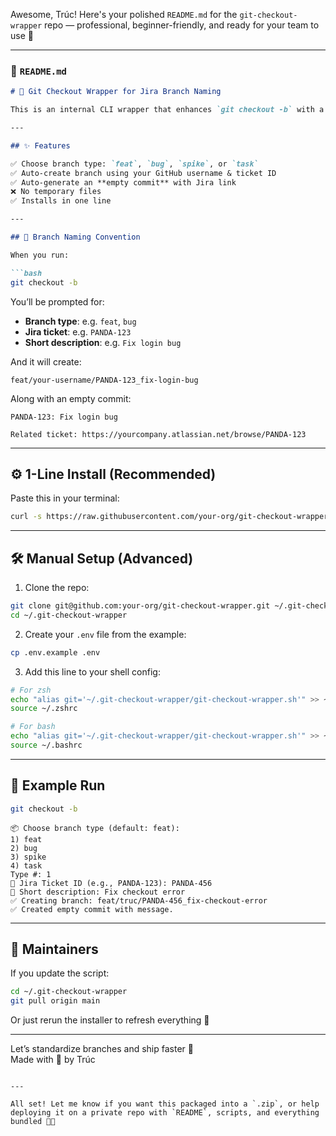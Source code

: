 Awesome, Trúc! Here's your polished `README.md` for the `git-checkout-wrapper` repo — professional, beginner-friendly, and ready for your team to use 🚀

---

### 📄 `README.md`

```md
# 🚀 Git Checkout Wrapper for Jira Branch Naming

This is an internal CLI wrapper that enhances `git checkout -b` with a smart, interactive flow for creating Jira-linked branches and commit messages — fast, consistent, and team-friendly.

---

## ✨ Features

✅ Choose branch type: `feat`, `bug`, `spike`, or `task`  
✅ Auto-create branch using your GitHub username & ticket ID  
✅ Auto-generate an **empty commit** with Jira link  
❌ No temporary files  
✅ Installs in one line

---

## 🧩 Branch Naming Convention

When you run:

```bash
git checkout -b
```

You’ll be prompted for:

- **Branch type**: e.g. `feat`, `bug`
- **Jira ticket**: e.g. `PANDA-123`
- **Short description**: e.g. `Fix login bug`

And it will create:

```
feat/your-username/PANDA-123_fix-login-bug
```

Along with an empty commit:

```
PANDA-123: Fix login bug

Related ticket: https://yourcompany.atlassian.net/browse/PANDA-123
```

---

## ⚙️ 1-Line Install (Recommended)

Paste this in your terminal:

```bash
curl -s https://raw.githubusercontent.com/your-org/git-checkout-wrapper/main/install-wrapper.sh | bash
```

---

## 🛠 Manual Setup (Advanced)

1. Clone the repo:

```bash
git clone git@github.com:your-org/git-checkout-wrapper.git ~/.git-checkout-wrapper
cd ~/.git-checkout-wrapper
```

2. Create your `.env` file from the example:

```bash
cp .env.example .env
```

3. Add this line to your shell config:

```bash
# For zsh
echo "alias git='~/.git-checkout-wrapper/git-checkout-wrapper.sh'" >> ~/.zshrc
source ~/.zshrc

# For bash
echo "alias git='~/.git-checkout-wrapper/git-checkout-wrapper.sh'" >> ~/.bashrc
source ~/.bashrc
```

---

## 🧪 Example Run

```bash
git checkout -b
```

```
📦 Choose branch type (default: feat):
1) feat
2) bug
3) spike
4) task
Type #: 1
🪪 Jira Ticket ID (e.g., PANDA-123): PANDA-456
📝 Short description: Fix checkout error
✅ Creating branch: feat/truc/PANDA-456_fix-checkout-error
✅ Created empty commit with message.
```

---

## 🧼 Maintainers

If you update the script:

```bash
cd ~/.git-checkout-wrapper
git pull origin main
```

Or just rerun the installer to refresh everything 🔄

---

Let’s standardize branches and ship faster 🚀  
Made with 💛 by Trúc
```

---

All set! Let me know if you want this packaged into a `.zip`, or help deploying it on a private repo with `README`, scripts, and everything bundled 👩‍💻